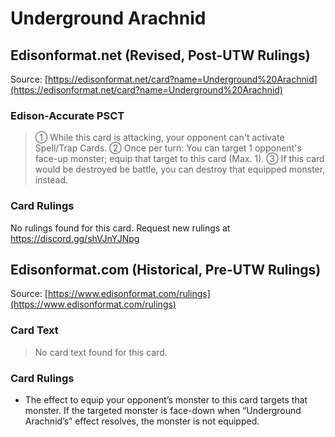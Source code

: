 # Underground Arachnid

## Edisonformat.net (Revised, Post-UTW Rulings)

Source: [https://edisonformat.net/card?name=Underground%20Arachnid](https://edisonformat.net/card?name=Underground%20Arachnid)

### Edison-Accurate PSCT

> ① While this card is attacking, your opponent can't activate Spell/Trap Cards.
> ② Once per turn: You can target 1 opponent's face-up monster; equip that target to this card (Max. 1).
> ③ If this card would be destroyed be battle, you can destroy that equipped monster, instead.

### Card Rulings

No rulings found for this card. Request new rulings at https://discord.gg/shVJnYJNpg


## Edisonformat.com (Historical, Pre-UTW Rulings)

Source: [https://www.edisonformat.com/rulings](https://www.edisonformat.com/rulings)

### Card Text

> No card text found for this card.

### Card Rulings

*   The effect to equip your opponent’s monster to this card targets that monster. If the targeted monster is face-down when “Underground Arachnid’s” effect resolves, the monster is not equipped.



